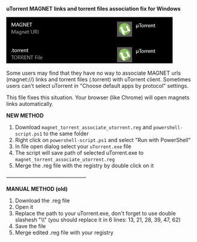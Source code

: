 **uTorrent MAGNET links and torrent files association fix for Windows**

![alt text](https://github.com/warshtranker/utorrent_magnet_fix/blob/main/demo.jpg)

Some users may find that they have no way to associate MAGNET urls (magnet://) links and torrent files (.torrent) with uTorrent client. 
Sometimes users can't select uTorrent in "Choose default apps by protocol" settings.

This file fixes this situation. Your browser (like Chrome) will open magnets links automatically.

**NEW METHOD**
1. Download `magnet_torrent_associate_utorrent.reg` and `powershell-script.ps1` to the same folder
2. Right click on `powershell-script.ps1` and select "Run with PowerShell"
3. In file open dialog select your `uTorrent.exe` file
4. The script will save path of selected uTorrent.exe to `magnet_torrent_associate_utorrent.reg`
5. Merge the .reg file with the registry by double click on it

~~---------------------------------~~

**MANUAL METHOD (old)**
1. Download the .reg file
2. Open it
3. Replace the path to your uTorrent.exe, don't forget to use double slashesh "\\\\" (you should replace it in 6 lines: 13, 21, 28, 39, 47, 62)
4. Save the file
5. Merge edited .reg file with your registry



